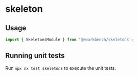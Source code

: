# skeleton

## Usage

```ts
import { SkeletonsModule } from '@eworkbench/skeletons';
```

## Running unit tests

Run `npx nx test skeletons` to execute the unit tests.

